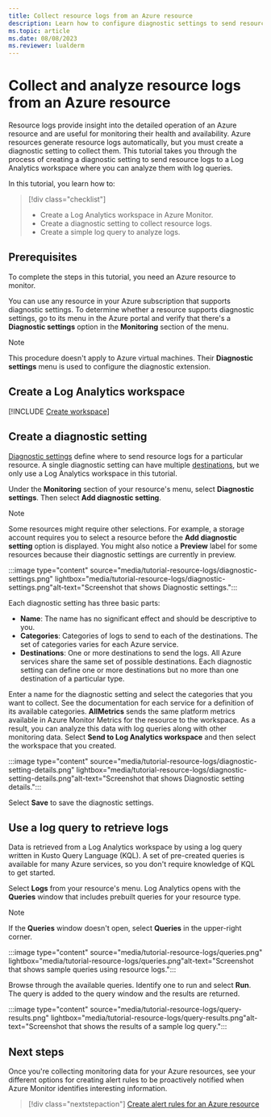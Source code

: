```yaml
---
title: Collect resource logs from an Azure resource
description: Learn how to configure diagnostic settings to send resource logs from an Azure resource to a Log Analytics workspace where they can be analyzed with a log query.
ms.topic: article
ms.date: 08/08/2023
ms.reviewer: lualderm
---
```


# Collect and analyze resource logs from an Azure resource
Resource logs provide insight into the detailed operation of an Azure resource and are useful for monitoring their health and availability. Azure resources generate resource logs automatically, but you must create a diagnostic setting to collect them. This tutorial takes you through the process of creating a diagnostic setting to send resource logs to a Log Analytics workspace where you can analyze them with log queries.

In this tutorial, you learn how to:

> [!div class="checklist"]
> * Create a Log Analytics workspace in Azure Monitor.
> * Create a diagnostic setting to collect resource logs.
> * Create a simple log query to analyze logs.

## Prerequisites

To complete the steps in this tutorial, you need an Azure resource to monitor.

You can use any resource in your Azure subscription that supports diagnostic settings. To determine whether a resource supports diagnostic settings, go to its menu in the Azure portal and verify that there's a **Diagnostic settings** option in the **Monitoring** section of the menu.

> [!NOTE]
> This procedure doesn't apply to Azure virtual machines. Their **Diagnostic settings** menu is used to configure the diagnostic extension.

## Create a Log Analytics workspace
[!INCLUDE [Create workspace](../../../includes/azure-monitor-tutorial-workspace.md)]

## Create a diagnostic setting
[Diagnostic settings](../essentials/diagnostic-settings.md) define where to send resource logs for a particular resource. A single diagnostic setting can have multiple [destinations](../essentials/diagnostic-settings.md#destinations), but we only use a Log Analytics workspace in this tutorial.

Under the **Monitoring** section of your resource's menu, select **Diagnostic settings**. Then select **Add diagnostic setting**.

> [!NOTE]
> Some resources might require other selections. For example, a storage account requires you to select a resource before the **Add diagnostic setting** option is displayed. You might also notice a **Preview** label for some resources because their diagnostic settings are currently in preview.

:::image type="content" source="media/tutorial-resource-logs/diagnostic-settings.png" lightbox="media/tutorial-resource-logs/diagnostic-settings.png"alt-text="Screenshot that shows Diagnostic settings.":::

Each diagnostic setting has three basic parts:

   - **Name**: The name has no significant effect and should be descriptive to you.
   - **Categories**: Categories of logs to send to each of the destinations. The set of categories varies for each Azure service.
   - **Destinations**: One or more destinations to send the logs. All Azure services share the same set of possible destinations. Each diagnostic setting can define one or more destinations but no more than one destination of a particular type.

Enter a name for the diagnostic setting and select the categories that you want to collect. See the documentation for each service for a definition of its available categories. **AllMetrics** sends the same platform metrics available in Azure Monitor Metrics for the resource to the workspace. As a result, you can analyze this data with log queries along with other monitoring data. Select **Send to Log Analytics workspace** and then select the workspace that you created.

:::image type="content" source="media/tutorial-resource-logs/diagnostic-setting-details.png" lightbox="media/tutorial-resource-logs/diagnostic-setting-details.png"alt-text="Screenshot that shows Diagnostic setting details.":::

Select **Save** to save the diagnostic settings.

 ## Use a log query to retrieve logs
Data is retrieved from a Log Analytics workspace by using a log query written in Kusto Query Language (KQL). A set of pre-created queries is available for many Azure services, so you don't require knowledge of KQL to get started.

Select **Logs** from your resource's menu. Log Analytics opens with the **Queries** window that includes prebuilt queries for your resource type.

> [!NOTE]
> If the **Queries** window doesn't open, select **Queries** in the upper-right corner.

:::image type="content" source="media/tutorial-resource-logs/queries.png" lightbox="media/tutorial-resource-logs/queries.png"alt-text="Screenshot that shows sample queries using resource logs.":::

Browse through the available queries. Identify one to run and select **Run**. The query is added to the query window and the results are returned.

:::image type="content" source="media/tutorial-resource-logs/query-results.png" lightbox="media/tutorial-resource-logs/query-results.png"alt-text="Screenshot that shows the results of a sample log query.":::

## Next steps
Once you're collecting monitoring data for your Azure resources, see your different options for creating alert rules to be proactively notified when Azure Monitor identifies interesting information.

> [!div class="nextstepaction"]
> [Create alert rules for an Azure resource](../alerts/alert-options.md)
